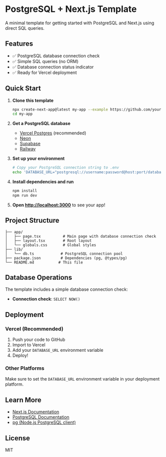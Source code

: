 # PostgreSQL + Next.js Template

A minimal template for getting started with PostgreSQL and Next.js using direct SQL queries.

## Features

- ✅ PostgreSQL database connection check
- ✅ Simple SQL queries (no ORM)
- ✅ Database connection status indicator
- ✅ Ready for Vercel deployment

## Quick Start

1. **Clone this template**
   ```bash
   npx create-next-app@latest my-app --example https://github.com/your-username/postgresql-nextjs-template
   cd my-app
   ```

2. **Get a PostgreSQL database**
   - [Vercel Postgres](https://vercel.com/docs/storage/vercel-postgres) (recommended)
   - [Neon](https://neon.tech)
   - [Supabase](https://supabase.com)
   - [Railway](https://railway.app)

3. **Set up your environment**
   ```bash
   # Copy your PostgreSQL connection string to .env
   echo 'DATABASE_URL="postgresql://username:password@host:port/database"' > .env
   ```

4. **Install dependencies and run**
   ```bash
   npm install
   npm run dev
   ```

5. **Open [http://localhost:3000](http://localhost:3000)** to see your app!

## Project Structure

```
├── app/
│   ├── page.tsx          # Main page with database connection check
│   ├── layout.tsx        # Root layout
│   └── globals.css       # Global styles
├── lib/
│   └── db.ts            # PostgreSQL connection pool
├── package.json         # Dependencies (pg, @types/pg)
└── README.md           # This file
```

## Database Operations

The template includes a simple database connection check:

- **Connection check**: `SELECT NOW()`

## Deployment

### Vercel (Recommended)

1. Push your code to GitHub
2. Import to Vercel
3. Add your `DATABASE_URL` environment variable
4. Deploy!

### Other Platforms

Make sure to set the `DATABASE_URL` environment variable in your deployment platform.

## Learn More

- [Next.js Documentation](https://nextjs.org/docs)
- [PostgreSQL Documentation](https://www.postgresql.org/docs/)
- [pg (Node.js PostgreSQL client)](https://node-postgres.com/)

## License

MIT
